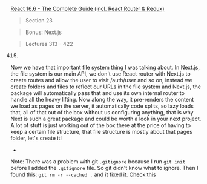 [React 16.6 - The Complete Guide (incl. React Router & Redux)](https://www.udemy.com/react-the-complete-guide-incl-redux/)

> Section 23

> Bonus: Next.js

> Lectures 313 - 422

415. 
Now we have that important file system thing
I was talking about. In Next.js, the file system is our main API,
we don't use React router with Next.js to create routes and allow the user to visit /auth/user
and so on, instead we create folders and files to reflect our URLs in the file system
and Next.js, the package will automatically pass that and use its own internal router to handle all the heavy lifting.
Now along the way, it pre-renders the content we load as pages on the server, it automatically
code splits, so lazy loads that, all of that out of the box without us configuring anything,
that is why Next is such a great package and could be worth a look in your next project.
A lot of stuff is just working out of the box there at the price of having to keep a certain file structure, that file structure is mostly about that pages folder,
let's create it!

* 

Note:
There was a problem with git `.gitignore` because I run `git init` before I added the `.gitignore`
file. So git didn't know what to ignore. 
Then I found this:
`git rm -r --cached .`
and it fixed it.
[Check this](https://www.udemy.com/git-expert-4-hours/learn/lecture/11682278#content)